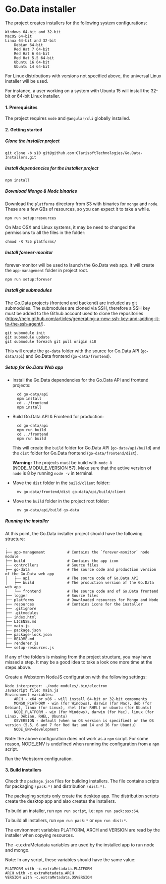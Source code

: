 # Go.Data installer

The project creates installers for the following system configurations:

    Windows 64-bit and 32-bit
    MacOS 64-bit
    Linux 64-bit and 32-bit
        Debian 64-bit
        Red Hat 7 64-bit
        Red Hat 6 64-bit
        Red Hat 5.5 64-bit
        Ubuntu 16 64-bit
        Ubuntu 14 64-bit

For Linux distributions with versions not specified above, the universal Linux installer will be used.

For instance, a user working on a system with Ubuntu 15 will install the 32-bit or 64-bit Linux installer.

#### 1. Prerequisites

The project requires `node` and `@angular/cli` globally installed.

#### 2. Getting started

##### Clone the installer project

    git clone -b s10 git@github.com:ClarisoftTechnologies/Go.Data-Installers.git

##### Install dependencies for the installer project

    npm install

##### Download Mongo & Node binaries
Download the `platforms` directory from S3 with binaries for `mongo` and `node`. These are a few GBs of resources, so you can expect it to take a while.

	npm run setup:resources

On Mac OSX and Linux systems, it may be need to changed the permissions to all the files in the folder:

	chmod -R 755 platforms/

##### Install forever-monitor
forever-monitor will be used to launch the Go.Data web app. It will create the `app-management` folder in project root.

    npm run setup:forever

##### Install git submodules
The Go.Data projects (frontend and backend) are included as git submodules. The submodules are cloned via SSH, therefore a SSH key must be added to the Github account used to clone the repositories (<https://help.github.com/articles/generating-a-new-ssh-key-and-adding-it-to-the-ssh-agent/>).

	git submodule init
	git submodule update
    git submodule foreach git pull origin s10

This will create the `go-data` folder with the source for Go.Data API (`go-data/api`) and Go.Data frontend (`go-data/frontend`).

##### Setup for Go.Data Web app


- Install the Go.Data dependencies for the Go.Data API and frontend projects:

    	cd go-data/api
		npm install
		cd ../frontend
		npm install

- Build Go.Data API & Frontend for production:

		cd go-data/api
        npm run build
        cd ../frontend
        npm run build

	This will create the `build` folder for Go.Data API (`go-data/api/build`) and the `dist` folder for Go.Data frontend (`go-data/frontend/dist`).

    **Warning:** The projects must be build with `node 8` (NODE_MODULE_VERSION 57). Make sure that the active version of `node` is 8 by running `node -v` in terminal.

- Move the `dist` folder in the `build/client` folder:

		mv go-data/frontend/dist go-data/api/build/client

- Move the `build` folder in the project root folder:

		mv go-data/api/build go-data

##### Running the installer
At this point, the Go.Data installer project should have the following structure:

    .
    ├── app-management			# Contains the `forever-monitor` node module
    ├── build                   # Contains the app icon
    ├── controllers             # Source files
    ├── go-data                 # The source code and production version of the Go.Data web app
    │	├── api                 # The source code of Go.Data API
	│   ├── build               # The production version of the Go.Data web app
	│   └── frontend            # The source code and of Go.Data frontend
    ├── logger                  # Source files
    ├── platforms				# Downloaded resources for Mongo and Node
    ├── resources				# Contains icons for the installer
    ├── .gitignore
    ├── .gitmodules
    ├── index.html
    ├── LICENSE.md
    ├── main.js
    ├── package.json
    ├── package-lock.json
    ├── README.md
    ├── renderer.js
    └── setup-resources.js

If any of the folders is missing from the project structure, you may have missed a step. It may be a good idea to take a look one more time at the steps above.

Create a Webstorm NodeJS configuration with the following settings:

    Node interpreter: ./node_modules/.bin/electron
    Javascript file: main.js
    Environment variables:
        ARCH - x64 or x86 - will install 64-bit or 32-bit components
        MONGO_PLATFORM - win (for Windows), darwin (for Mac), deb (for Debian), linux (for Linux), rhel (for RHEL) or ubuntu (for Ubuntu)
        NODE_PLATFORM - win (for Windows), darwin (for Mac), linux (for Linux, Debian, RHEL, Ubuntu)
        OSVERSION - default (when no OS version is specified) or the OS version (5.5, 6 and 7 for Red Hat and 14 and 16 for Ubuntu)
        NODE_ENV=development
Note: the above configuration does not work as a `npm` script. For some reason, NODE_ENV is undefined when running the configuration from a `npm` script.

Run the Webstorm configuration.

#### 3. Build installers

Check the `package.json` files for building installers. The file contains scripts for packaging `(pack:*)` and distribution `(dist:*)`.

The packaging scripts only create the desktop app. The distribution scripts create the desktop app and also creates the installers.

To build an installer, run `npm run script`, i.e: `npm run pack:osx:64`.

To build all installers, run `npm run pack:*` or `npm run dist:*`.

The environment variables PLATFORM, ARCH and VERSION are read by the installer when copying resources.

The -c.extraMetadata variables are used by the installed app to run node and mongo.

Note: In any script, these variables should have the same value:

    PLATFORM with -c.extraMetadata.PLATFORM
    ARCH with -c.extraMetadata.ARCH
    VERSION with -c.extraMetadata.OSVERSION
